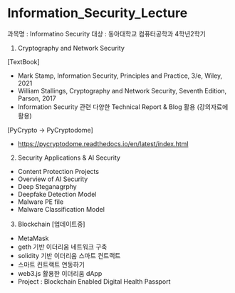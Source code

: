# Information_Security_Lecture

과목명 : Informatino Security
대상 : 동아대학교 컴퓨터공학과 4학년2학기

1) Cryptography and Network Security

[TextBook]  
  - Mark Stamp, Information Security, Principles and Practice, 3/e, Wiley, 2021
  - William Stallings, Cryptography and Network Security, Seventh Edition, Parson, 2017
  - Information Security 관련 다양한 Technical Report & Blog 활용 (강의자료에 활용)

[PyCrypto -> PyCryptodome]
- https://pycryptodome.readthedocs.io/en/latest/index.html

2) Security Applications & AI Security
  - Content Protection Projects
  - Overview of AI Security
  - Deep Steganagrphy
  - Deepfake Detection Model
  - Malware PE file
  - Malware Classification Model

3) Blockchain [업데이트중]
  - MetaMask
  - geth 기반 이더리움 네트워크 구축
  - solidity 기반 이더리움 스마트 컨트랙트
  - 스마트 컨트랙트 연동하기
  - web3.js 활용한 이더리움 dApp
  - Project : Blockchain Enabled Digital Health Passport
